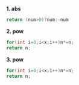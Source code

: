**1. abs**
```C++
return (num>0)?num:-num
```
**2. pow**
```c++
for(int i=0;i<x;i++)n*=n;
return n;
```
**3. pow**
```c++
for(int i=0;i<x;i++)n*=n;
return n;
```
